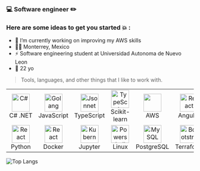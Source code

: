 
### :computer: Software engineer :pencil2:

### Here are some ideas to get you started :boom: :

- 🔭 I’m currently working on improving my AWS skills
- 🙋‍♂️ Monterrey, Mexico
- ⚡ Software engineering student at Universidad Autonoma de Nuevo Leon
- 💬 22 yo


> Tools, languages, and other things that I like to work with.
<table>
  <tr>
    <td align="center" width="96">
      <a href="#macropower-tech">
        <img src="https://encrypted-tbn0.gstatic.com/images?q=tbn:ANd9GcRML_Vjm-vOpR9fUKIODnsH2K0_5Y6k51YfFXg5JvNteA&s" width="48" height="48" alt="C#" />
      </a>
      <br>C#&nbsp;.NET
    </td>
    <td align="center" width="96">
      <a href="#macropower-tech">
        <img src="https://upload.wikimedia.org/wikipedia/commons/thumb/9/99/Unofficial_JavaScript_logo_2.svg/1200px-Unofficial_JavaScript_logo_2.svg.png" width="48" height="48" alt="Golang" />
      </a>
      <br>JavaScript
    </td>
    <td align="center" width="96">
      <a href="#macropower-tech">
        <img src="https://upload.wikimedia.org/wikipedia/commons/thumb/4/4c/Typescript_logo_2020.svg/1200px-Typescript_logo_2020.svg.png" width="48" height="48" alt="Jsonnet" />
      </a>
      <br>TypeScript
    </td>
    <td align="center" width="96">
      <a href="#macropower-tech">
        <img src="https://upload.wikimedia.org/wikipedia/commons/0/05/Scikit_learn_logo_small.svg" width="48" height="48" alt="TypeScript" />
      </a>
      <br>Scikit-learn
    </td>
    <td align="center" width="96" >
      <a href="#macropower-tech">
        <img src="https://encrypted-tbn0.gstatic.com/images?q=tbn:ANd9GcQ7PB7gDdA6O7gpwXX-cDoelORPic-1rSP6xRUfJQX_zw&s" width="48" height="48">
      </a>
      <br>AWS
    </td>
    <td align="center" width="96">
      <a href="#macropower-tech" >
        <img src="https://upload.wikimedia.org/wikipedia/commons/thumb/c/cf/Angular_full_color_logo.svg/1200px-Angular_full_color_logo.svg.png" width="48" height="48" alt="React" />
      </a>
      <br>Angular
    </td>
   
  </tr>
  <tr>
    <td align="center" width="96">
      <a href="#macropower-tech" >
        <img src="https://upload.wikimedia.org/wikipedia/commons/thumb/c/c3/Python-logo-notext.svg/1200px-Python-logo-notext.svg.png" width="48" height="48" alt="React" />
      </a>
      <br>Python
    </td>

<td align="center" width="96">
      <a href="#macropower-tech" >
        <img src="https://ms-azuretools.gallerycdn.vsassets.io/extensions/ms-azuretools/vscode-docker/1.29.0/1707838710399/Microsoft.VisualStudio.Services.Icons.Default" width="48" height="48" alt="React" />
      </a>
      <br>Docker
    </td>
	<p> 
    <td align="center" width="96">
      <a href="#macropower-tech" >
        <img src="https://upload.wikimedia.org/wikipedia/commons/thumb/3/38/Jupyter_logo.svg/1200px-Jupyter_logo.svg.png" width="48" height="48" alt="Kubernetes" />
      </a>
      <br>Jupyter
    </td>
    <td align="center" width="96">
      <a href="#macropower-tech">
        <img src="https://encrypted-tbn0.gstatic.com/images?q=tbn:ANd9GcRbi9aVFq2CV5UxsEhDk4L5Hk_u4nHnSTnsWhnOUNRg4mfdOfWZfJoPGLZL01QvgvIDT8Q&usqp=CAU" width="48" height="48" alt="Powershell" />
      </a>
      <br>Linux
    </td>
    <td align="center"  width="96">
      <a href="#macropower-tech">
        <img src="https://upload.wikimedia.org/wikipedia/commons/thumb/2/29/Postgresql_elephant.svg/1200px-Postgresql_elephant.svg.png" width="48" height="48" alt="MySQL" />
      </a>
      <br>PostgreSQL
    </td>
    <td align="center" width="96">
      <a href="#macropower-tech">
        <img src="https://ms-devlabs.gallerycdn.vsassets.io/extensions/ms-devlabs/custom-terraform-tasks/0.1.28/1725899758977/Microsoft.VisualStudio.Services.Icons.Default" width="48" height="48" alt="Bootstrap" />
      </a>
      <br>Terraform
    </td>
  </tr>
</table>

![Top Langs](https://github-readme-stats.vercel.app/api/top-langs/?username=luisMartinez011&langs_count=5&layout=compact&theme=cobalt)

